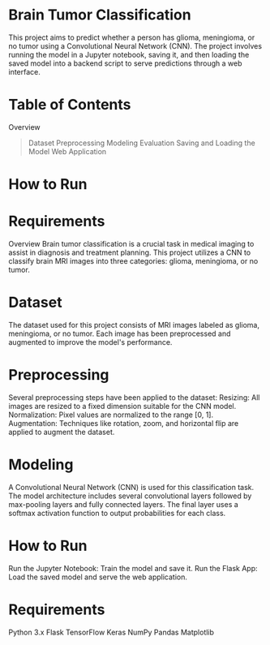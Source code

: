 # Brain Tumor Classification
This project aims to predict whether a person has glioma, meningioma, or no tumor using a Convolutional Neural Network (CNN). The project involves running the model in a Jupyter notebook, saving it, and then loading the saved model into a backend script to serve predictions through a web interface.

# Table of Contents
Overview
> Dataset
> Preprocessing
> Modeling
> Evaluation
> Saving and Loading the Model
> Web Application

# How to Run
# Requirements
Overview
Brain tumor classification is a crucial task in medical imaging to assist in diagnosis and treatment planning. This project utilizes a CNN to classify brain MRI images into three categories: glioma, meningioma, or no tumor.

# Dataset
The dataset used for this project consists of MRI images labeled as glioma, meningioma, or no tumor. Each image has been preprocessed and augmented to improve the model's performance.

# Preprocessing
Several preprocessing steps have been applied to the dataset:
Resizing: All images are resized to a fixed dimension suitable for the CNN model.
Normalization: Pixel values are normalized to the range [0, 1].
Augmentation: Techniques like rotation, zoom, and horizontal flip are applied to augment the dataset.

# Modeling
A Convolutional Neural Network (CNN) is used for this classification task. The model architecture includes several convolutional layers followed by max-pooling layers and fully connected layers. The final layer uses a softmax activation function to output probabilities for each class.

# How to Run
Run the Jupyter Notebook: Train the model and save it.
Run the Flask App: Load the saved model and serve the web application.

# Requirements
Python 3.x
Flask
TensorFlow
Keras
NumPy
Pandas
Matplotlib
